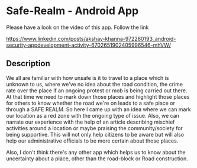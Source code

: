 # Safe-Realm - Android App

Please have a look on the video of this app. Follow the link

https://www.linkedin.com/posts/akshay-khanna-972280193_android-security-appdevelopment-activity-6702651902405996546-mhVW/

## Description

We all are familiar with how unsafe is it to travel to a place which is unknown to us, where we've no idea about the road condition, the crime rate over the place if an ongoing protest or mob is being carried out there. At that time we need to mark down those places and highlight those places for others to know whether the road we're on leads to a safe place or through a SAFE REALM. 
So here I came up with an idea where we can mark our location as a red zone with the ongoing type of issue. Also, we can narrate our experience with the help of an article describing mischief activities around a location or maybe praising the community/society for being supportive. This will not only help citizens to be aware but will also help our administrative officials to be more certain about those places.

Also, I don't think there's any other app which helps us to know about the uncertainty about a place, other than the road-block or Road construction.
